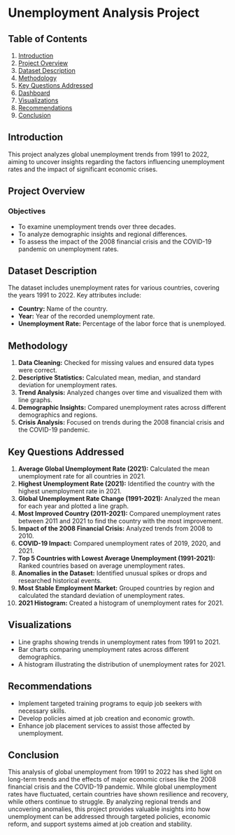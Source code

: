 # Unemployment Analysis Project

## Table of Contents

1. [Introduction](#introduction)
2. [Project Overview](#project-overview)
3. [Dataset Description](#dataset-description)
4. [Methodology](#methodology)
5. [Key Questions Addressed](#key-questions-addressed)
6. [Dashboard](#dashboard)
7. [Visualizations](#visualizations)
8. [Recommendations](#recommendations)
9. [Conclusion](#conclusion)

## Introduction

This project analyzes global unemployment trends from 1991 to 2022, aiming to uncover insights regarding the factors influencing unemployment rates and the impact of significant economic crises.

## Project Overview

### Objectives

- To examine unemployment trends over three decades.
- To analyze demographic insights and regional differences.
- To assess the impact of the 2008 financial crisis and the COVID-19 pandemic on unemployment rates.

## Dataset Description

The dataset includes unemployment rates for various countries, covering the years 1991 to 2022. Key attributes include:

- **Country:** Name of the country.
- **Year:** Year of the recorded unemployment rate.
- **Unemployment Rate:** Percentage of the labor force that is unemployed.

## Methodology

1. **Data Cleaning:** Checked for missing values and ensured data types were correct.
2. **Descriptive Statistics:** Calculated mean, median, and standard deviation for unemployment rates.
3. **Trend Analysis:** Analyzed changes over time and visualized them with line graphs.
4. **Demographic Insights:** Compared unemployment rates across different demographics and regions.
5. **Crisis Analysis:** Focused on trends during the 2008 financial crisis and the COVID-19 pandemic.

## Key Questions Addressed

1. **Average Global Unemployment Rate (2021):** Calculated the mean unemployment rate for all countries in 2021.
2. **Highest Unemployment Rate (2021):** Identified the country with the highest unemployment rate in 2021.
3. **Global Unemployment Rate Change (1991-2021):** Analyzed the mean for each year and plotted a line graph.
4. **Most Improved Country (2011-2021):** Compared unemployment rates between 2011 and 2021 to find the country with the most improvement.
5. **Impact of the 2008 Financial Crisis:** Analyzed trends from 2008 to 2010.
6. **COVID-19 Impact:** Compared unemployment rates of 2019, 2020, and 2021.
7. **Top 5 Countries with Lowest Average Unemployment (1991-2021):** Ranked countries based on average unemployment rates.
8. **Anomalies in the Dataset:** Identified unusual spikes or drops and researched historical events.
9. **Most Stable Employment Market:** Grouped countries by region and calculated the standard deviation of unemployment rates.
10. **2021 Histogram:** Created a histogram of unemployment rates for 2021.

## Visualizations

- Line graphs showing trends in unemployment rates from 1991 to 2021.
- Bar charts comparing unemployment rates across different demographics.
- A histogram illustrating the distribution of unemployment rates for 2021.

## Recommendations

- Implement targeted training programs to equip job seekers with necessary skills.
- Develop policies aimed at job creation and economic growth.
- Enhance job placement services to assist those affected by unemployment.

## Conclusion

This analysis of global unemployment from 1991 to 2022 has shed light on long-term trends and the effects of major economic crises like the 2008 financial crisis and the COVID-19 pandemic. While global unemployment rates have fluctuated, certain countries have shown resilience and recovery, while others continue to struggle. By analyzing regional trends and uncovering anomalies, this project provides valuable insights into how unemployment can be addressed through targeted policies, economic reform, and support systems aimed at job creation and stability.

